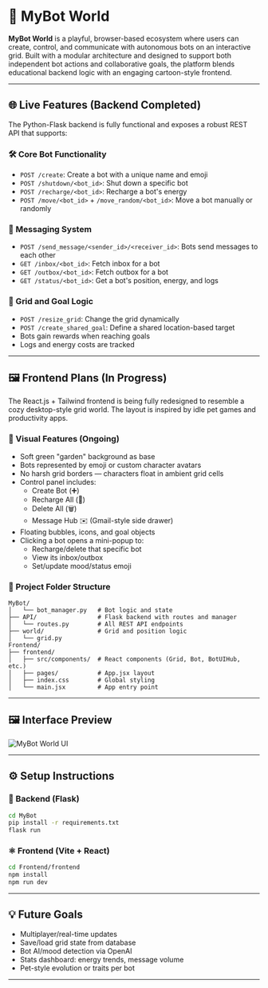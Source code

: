 
# 🤖 MyBot World

**MyBot World** is a playful, browser-based ecosystem where users can create, control, and communicate with autonomous bots on an interactive grid. Built with a modular architecture and designed to support both independent bot actions and collaborative goals, the platform blends educational backend logic with an engaging cartoon-style frontend.

---

## 🌐 Live Features (Backend Completed)
The Python-Flask backend is fully functional and exposes a robust REST API that supports:

### 🛠️ Core Bot Functionality
- `POST /create`: Create a bot with a unique name and emoji
- `POST /shutdown/<bot_id>`: Shut down a specific bot
- `POST /recharge/<bot_id>`: Recharge a bot's energy
- `POST /move/<bot_id>` + `/move_random/<bot_id>`: Move a bot manually or randomly

### 💌 Messaging System
- `POST /send_message/<sender_id>/<receiver_id>`: Bots send messages to each other
- `GET /inbox/<bot_id>`: Fetch inbox for a bot
- `GET /outbox/<bot_id>`: Fetch outbox for a bot
- `GET /status/<bot_id>`: Get a bot's position, energy, and logs

### 🌱 Grid and Goal Logic
- `POST /resize_grid`: Change the grid dynamically
- `POST /create_shared_goal`: Define a shared location-based target
- Bots gain rewards when reaching goals
- Logs and energy costs are tracked

---

## 🖼️ Frontend Plans (In Progress)
The React.js + Tailwind frontend is being fully redesigned to resemble a cozy desktop-style grid world. The layout is inspired by idle pet games and productivity apps.

### 🎨 Visual Features (Ongoing)
- Soft green "garden" background as base
- Bots represented by emoji or custom character avatars
- No harsh grid borders — characters float in ambient grid cells
- Control panel includes:
  - Create Bot (➕)
  - Recharge All (🔋)
  - Delete All (🗑️)
  - Message Hub ✉️ (Gmail-style side drawer)
- Floating bubbles, icons, and goal objects
- Clicking a bot opens a mini-popup to:
  - Recharge/delete that specific bot
  - View its inbox/outbox
  - Set/update mood/status emoji

### 📂 Project Folder Structure
```
MyBot/
│   └── bot_manager.py   # Bot logic and state
├── API/                 # Flask backend with routes and manager
│   └── routes.py        # All REST API endpoints
├── world/               # Grid and position logic
│   └── grid.py
Frontend/
├── frontend/
│   ├── src/components/  # React components (Grid, Bot, BotUIHub, etc.)
│   ├── pages/           # App.jsx layout
│   ├── index.css        # Global styling
│   └── main.jsx         # App entry point
```

---

## 🖼️ Interface Preview

![MyBot World UI](.Frontend/frontend/public/goalfrontend.png)

---

## ⚙️ Setup Instructions

### 🐍 Backend (Flask)
```bash
cd MyBot
pip install -r requirements.txt
flask run
```

### ⚛️ Frontend (Vite + React)
```bash
cd Frontend/frontend
npm install
npm run dev
```

---

## 💡 Future Goals
- Multiplayer/real-time updates
- Save/load grid state from database
- Bot AI/mood detection via OpenAI
- Stats dashboard: energy trends, message volume
- Pet-style evolution or traits per bot

---
